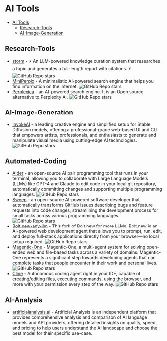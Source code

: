 
# AI Tools

- [AI Tools](#ai-tools)
  - [Research-Tools](#research-tools)
  - [AI-Image-Generation](#ai-image-generation)


## Research-Tools

- [storm](https://github.com/stanford-oval/storm) - ⚡ An LLM-powered knowledge curation system that researches a topic and generates a full-length report with citations. ⚡ ![GitHub Repo stars](https://img.shields.io/github/stars/stanford-oval/storm?style=social)
- [MiniPerplx](https://github.com/zaidmukaddam/miniperplx) - A minimalistic AI-powered search engine that helps you find information on the internet. ![GitHub Repo stars](https://img.shields.io/github/stars/zaidmukaddam/miniperplx?style=social)
- [Perplexica](https://github.com/ItzCrazyKns/Perplexica) - an AI-powered search engine. It is an Open source alternative to Perplexity AI. ![GitHub Repo stars](https://img.shields.io/github/stars/ItzCrazyKns/Perplexica?style=social)


## AI-Image-Generation

- [InvokeAI](https://github.com/invoke-ai/InvokeAI) - a leading creative engine and simplified setup for Stable Diffusion models, offering a professional-grade web-based UI and CLI that empowers artists, professionals, and enthusiasts to generate and manipulate visual media using cutting-edge AI technologies. ![GitHub Repo stars](https://img.shields.io/github/stars/invoke-ai/InvokeAI?style=social)

## Automated-Coding

- [Aider](https://github.com/paul-gauthier/aider) - an open-source AI pair programming tool that runs in your terminal, allowing you to collaborate with Large Language Models (LLMs) like GPT-4 and Claude to edit code in your local git repository, automatically committing changes and supporting multiple programming languages. ![GitHub Repo stars](https://img.shields.io/github/stars/paul-gauthier/aider?style=social)
- [Sweep](https://github.com/sweepai/sweep) - an open-source AI-powered software developer that automatically transforms GitHub issues describing bugs and feature requests into code changes, streamlining the development process for small tasks across various programming languages. ![GitHub Repo stars](https://img.shields.io/github/stars/sweepai/sweep?style=social)
- [Bolt.new-any-llm](https://github.com/coleam00/bolt.new-any-llm) - This fork of Bolt.new for more LLMs.  Bolt.new is an AI-powered web development agent that allows you to prompt, run, edit, and deploy full-stack applications directly from your browser—no local setup required. ![GitHub Repo stars](https://img.shields.io/github/stars/coleam00/bolt.new-any-llm?style=social)
- [Magentic-One](https://github.com/microsoft/autogen/tree/main/python/packages/autogen-magentic-one) - Magentic-One, a multi-agent system for solving open-ended web and file-based tasks across a variety of domains. Magentic-One represents a significant step towards developing agents that can complete tasks that people encounter in their work and personal lives.. ![GitHub Repo stars](https://img.shields.io/github/stars/cmicrosoft/autogen?style=social)
- [Cline](https://github.com/cline/cline) - Autonomous coding agent right in your IDE, capable of creating/editing files, executing commands, using the browser, and more with your permission every step of the way. ![GitHub Repo stars](https://img.shields.io/github/stars/cline/cline?style=social)



## AI-Analysis

- [artificialanalysis.ai](https://artificialanalysis.ai/) - Artificial Analysis is an independent platform that provides comprehensive analysis and comparison of AI language models and API providers, offering detailed insights on quality, speed, and pricing to help users understand the AI landscape and choose the best model for their specific use-case. 

